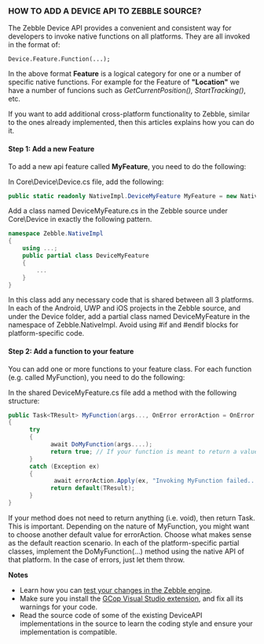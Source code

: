 ﻿
### HOW TO ADD A DEVICE API TO ZEBBLE SOURCE?

The Zebble Device API provides a convenient and consistent way for developers to invoke native functions on all platforms. They are all invoked in the format of:

```xcharp
Device.Feature.Function(...);
```

In the above format **Feature** is a logical category for one or a number of specific native functions. For example for the Feature of **"Location"** we have a number of funcions such as *GetCurrentPosition(), StartTracking()*, etc.

If you want to add additional cross-platform functionality to Zebble, similar to the ones already implemented, then this articles explains how you can do it.

#### Step 1: Add a new Feature

To add a new api feature called **MyFeature**, you need to do the following:

In Core\Device\Device.cs file, add the following:

```csharp
public static readonly NativeImpl.DeviceMyFeature MyFeature = new NativeImpl.DeviceMyFeature();
```

Add a class named DeviceMyFeature.cs in the Zebble source under Core\Device in exactly the following pattern. 

```csharp
namespace Zebble.NativeImpl
{
    using ...;
    public partial class DeviceMyFeature
    {
        ...
    }
}
```

In this class add any necessary code that is shared between all 3 platforms.
In each of the Android, UWP and iOS projects in the Zebble source, and under the Device folder, add a partial class named DeviceMyFeature in the namespace of Zebble.NativeImpl.
Avoid using #if and #endif blocks for platform-specific code.

#### Step 2: Add a function to your feature

You can add one or more functions to your feature class. For each function (e.g. called MyFunction), you need to do the following:

In the shared DeviceMyFeature.cs file add a method with the following structure:

```csharp
public Task<TResult> MyFunction(args..., OnError errorAction = OnError.Alert)
{
      try
      {
            await DoMyFunction(args....);
            return true; // If your function is meant to return a value, remove this line and add "return" to the line above.
      }
      catch (Exception ex)
      {
             await errorAction.Apply(ex, "Invoking MyFunction failed....");
            return default(TResult);
      }             
}
```

If your method does not need to return anything (i.e. void), then return Task<bool>. This is important.
Depending on the nature of MyFunction, you might want to choose another default value for errorAction. Choose what makes sense as the default reaction scenario.
In each of the platform-specific partial classes, implement the DoMyFunction(...) method using the native API of that platform. In the case of errors, just let them throw. 

**Notes**

- Learn how you can [test your changes in the Zebble engine](https://github.com/Geeksltd/Zebble.Docs/blob/master/debugging/stepping-into-zebble-source.md).
- Make sure you install the [GCop Visual Studio extension](https://marketplace.visualstudio.com/items?itemName=Paymon.GCop), and fix all its warnings for your code.
- Read the source code of some of the existing DeviceAPI implementations in the source to learn the coding style and ensure your implementation is compatible.
